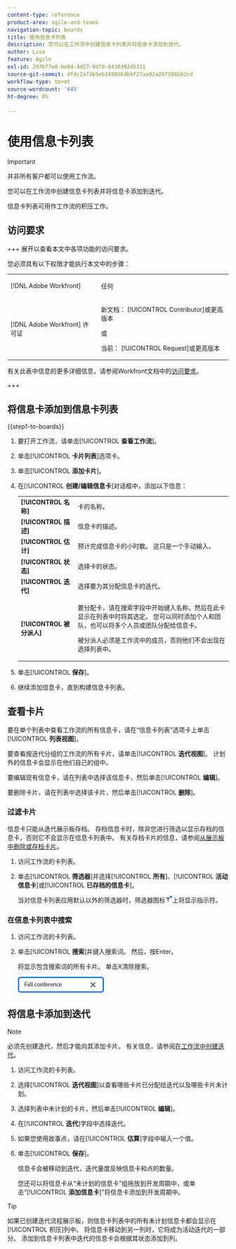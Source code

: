 ```yaml
---
content-type: reference
product-area: agile-and-teams
navigation-topic: boards
title: 使用信息卡列表
description: 您可以在工作流中创建信息卡列表并将信息卡添加到迭代。
author: Lisa
feature: Agile
exl-id: 2976f7e8-be84-4d27-9d70-8430392d5331
source-git-commit: df4c2a73b5eb2498564bbf27aa92a297388562cd
workflow-type: tm+mt
source-wordcount: '645'
ht-degree: 0%

---
```


# 使用信息卡列表

>[!IMPORTANT]
>
>并非所有客户都可以使用工作流。

您可以在工作流中创建信息卡列表并将信息卡添加到迭代。

信息卡列表可用作工作流的积压工作。

## 访问要求

+++ 展开以查看本文中各项功能的访问要求。

您必须具有以下权限才能执行本文中的步骤：

<table style="table-layout:auto"> 
 <col> 
 <col> 
 <tbody> 
  <tr> 
   <td role="rowheader">[!DNL Adobe Workfront]</td> 
   <td> <p>任何</p> </td> 
  </tr> 
  <tr> 
   <td role="rowheader">[!DNL Adobe Workfront] 许可证</td> 
   <td> 
   <p>新文档： [!UICONTROL Contributor]或更高版本</p> 
   <p>或</p>
   <p>当前： [!UICONTROL Request]或更高版本</p>
   </td> 
  </tr> 
 </tbody> 
</table>

有关此表中信息的更多详细信息，请参阅Workfront文档中的[访问要求](/help/quicksilver/administration-and-setup/add-users/access-levels-and-object-permissions/access-level-requirements-in-documentation.md)。

+++

## 将信息卡添加到信息卡列表

{{step1-to-boards}}

1. 要打开工作流，请单击&#x200B;[!UICONTROL **查看工作流**]。
1. 单击&#x200B;[!UICONTROL **卡片列表**]&#x200B;选项卡。
1. 单击&#x200B;[!UICONTROL **添加卡片**]。
1. 在&#x200B;[!UICONTROL **创建/编辑信息卡**]&#x200B;对话框中，添加以下信息：

   <table style="table-layout:auto"> 
    <tbody> 
     <tr> 
      <td><strong>[!UICONTROL 名称]</strong></td> 
      <td>卡的名称。</td> 
     </tr> 
     <tr> 
      <td><strong>[!UICONTROL 描述]</strong></td> 
      <td>信息卡的描述。</td> 
     </tr>
     <tr> 
      <td><strong>[!UICONTROL 估计]</strong></td> 
      <td>预计完成信息卡的小时数。 这只是一个手动输入。</td> 
     </tr>
     <tr> 
      <td><strong>[!UICONTROL 状态]</strong></td> 
      <td>选择卡的状态。</td> 
     </tr>
     <tr> 
      <td><strong>[!UICONTROL 迭代]</strong></td> 
      <td>选择要为其分配信息卡的迭代。</td> 
     </tr>
     <tr> 
      <td><strong>[!UICONTROL 被分派人]</strong></td> 
      <td><p>要分配卡，请在搜索字段中开始键入名称，然后在此卡显示在列表中时将其选定。 您可以同时添加个人和团队，也可以将多个人员或团队分配给信息卡。</p><p>被分派人必须是工作流中的成员，否则他们不会出现在选择列表中。</p></td> 
     </tr>
    </tbody> 
   </table>

1. 单击&#x200B;[!UICONTROL **保存**]。
1. 继续添加信息卡，直到构建信息卡列表。

## 查看卡片

要在单个列表中查看工作流的所有信息卡，请在“信息卡列表”选项卡上单击&#x200B;[!UICONTROL **列表视图**]。

要查看按迭代分组的工作流的所有卡片，请单击&#x200B;[!UICONTROL **迭代视图**]。 计划外的信息卡会显示在他们自己的组中。

要编辑现有信息卡，请在列表中选择该信息卡，然后单击&#x200B;[!UICONTROL **编辑**]。

要删除卡片，请在列表中选择该卡片，然后单击&#x200B;[!UICONTROL **删除**]。

### 过滤卡片

信息卡只能从迭代展示板存档。 存档信息卡时，除非您进行筛选以显示存档的信息卡，否则它不会显示在信息卡列表中。 有关存档卡片的信息，请参阅[从展示板中删除或存档卡片](/help/quicksilver/agile/get-started-with-boards/delete-board-items.md)。

1. 访问工作流的卡列表。
1. 单击&#x200B;[!UICONTROL **筛选器**]&#x200B;并选择&#x200B;[!UICONTROL **所有**]、[!UICONTROL **活动信息卡**]&#x200B;或&#x200B;[!UICONTROL **已存档的信息卡**]。

   当对信息卡列表应用默认以外的筛选器时，筛选器图标![应用的筛选器](assets/boards-filterapplied-30x30.png)上将显示指示符。

### 在信息卡列表中搜索

1. 访问工作流的卡列表。
1. 单击&#x200B;[!UICONTROL **搜索**]&#x200B;并键入搜索词。 然后，按Enter。

   将显示包含搜索词的所有卡片。
单击X清除搜索。

   ![搜索展示板中的卡片](assets/boards-searchbox.png)

## 将信息卡添加到迭代

>[!NOTE]
>
>必须先创建迭代，然后才能向其添加卡片。 有关信息，请参阅[在工作流中创建迭代](/help/quicksilver/agile/use-boards-agile-planning-tools/create-an-iteration-in-workstream.md)。

1. 访问工作流的卡列表。
1. 选择&#x200B;[!UICONTROL **迭代视图**]&#x200B;以查看哪些卡片已分配给迭代以及哪些卡片未计划。
1. 选择列表中未计划的卡片，然后单击&#x200B;[!UICONTROL **编辑**]。
1. 在&#x200B;[!UICONTROL **迭代**]&#x200B;字段中选择迭代。
1. 如果您使用故事点，请在&#x200B;[!UICONTROL **估算**]&#x200B;字段中输入一个值。
1. 单击&#x200B;[!UICONTROL **保存**]。

   信息卡会被移动到迭代，迭代量度反映信息卡和点的数量。

   您还可以将信息卡从“未计划的信息卡”组拖放到开发周期中，或单击“[!UICONTROL **添加信息卡**]”将信息卡添加到开发周期中。

>[!TIP]
>
>如果已创建迭代流程展示板，则信息卡列表中的所有未计划信息卡都会显示在[!UICONTROL 积压]列中。 将信息卡移动到另一列时，它将成为活动迭代的一部分。 添加到信息卡列表中迭代的信息卡会根据其状态添加到列。
